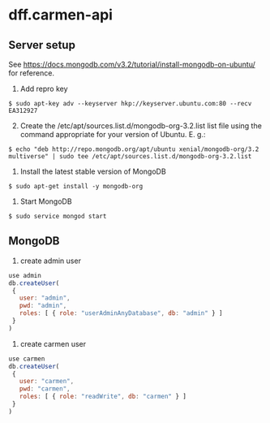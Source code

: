 # dff.carmen-api

## Server setup
See https://docs.mongodb.com/v3.2/tutorial/install-mongodb-on-ubuntu/ for reference.

 1. Add repro key
 
 `$ sudo apt-key adv --keyserver hkp://keyserver.ubuntu.com:80 --recv EA312927`

 2. Create the /etc/apt/sources.list.d/mongodb-org-3.2.list list file using the command appropriate for your version of Ubuntu. E. g.:

 `$ echo "deb http://repo.mongodb.org/apt/ubuntu xenial/mongodb-org/3.2 multiverse" | sudo tee /etc/apt/sources.list.d/mongodb-org-3.2.list`
 
 1. Install the latest stable version of MongoDB
 
 `$ sudo apt-get install -y mongodb-org`

 1. Start MongoDB
 
 `$ sudo service mongod start`
 
## MongoDB

 1. create admin user
 
 ```js
use admin
db.createUser(
  {
    user: "admin",
    pwd: "admin",
    roles: [ { role: "userAdminAnyDatabase", db: "admin" } ]
  }
)
 ```
 
  1. create carmen user
  
 ```js
use carmen
db.createUser(
  {
    user: "carmen",
    pwd: "carmen",
    roles: [ { role: "readWrite", db: "carmen" } ]
  }
)
 ```
